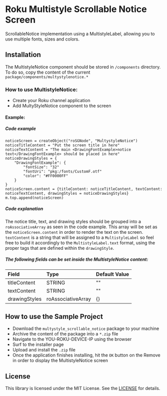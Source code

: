 # Roku Multistyle Scrollable Notice Screen
ScrollableNotice implementation using a MultistyleLabel, allowing you to use multiple fonts, sizes and colors.

## Installation
The MultistyleNotice component should be stored in `/components` directory. To do so, copy the content of the current `package/components/multystylenotice.*`

### How to use MultistyleNotice:
- Create your Roku channel application
- Add MultyStyleNotice component to the screen

#### Example:
##### Code example
```
noticeScreen = createObject("roSGNode", "MultystyleNotice")
noticeTitleContent = "Put the screen title in here"
noticeTextContent = "The main <DrawingFontExample>notice text</DrawingFontExample> should be placed in here"
noticeDrawingStyles = {
    "DrawingFontExample": {
        "fontSize": "32"
        "fontUri": "pkg:/fonts/CustomF.otf"
        "color": "#FF0000FF"
    }
}
noticeScreen.content = {titleContent: noticeTitleContent, textContent: noticeTextContent, drawingStyles = noticeDrawingStyles}
m.top.append(noticeScreen)
```
##### Code explanation

The notice title, text, and drawing styles should be grouped into a `roAssociativeArray` as seen in the code example. This array will be set as the `noticeScreen.content` in order to render the text on the screen.  `textContent` is a string that will be assigned to a `MultistyleLabel` so feel free to build it accordingly to the `MultistyleLabel.text` format, using the proper tags that are defined within the `drawingStyle`.

##### The following fields can be set inside the MultistyleNotice content:
| Field | Type | Default Value |
| :------------ | :------------ | :------------ |
| titleContent | STRING | "" |
| textContent | STRING | "" |
| drawingStyles | roAssociativeArray | {} |

## How to use the Sample Project
- Download the `multystyle_scrollable_notice` package to your machine
- Archive the content of the package into a `*.zip` file
- Navigate to the YOU-ROKU-DEVICE-IP using the browser
- Surf to the installer page
- Upload and install the `.zip` file
- Once the application finishes installing, hit the `OK` button on the Remove in order to display the MultistyleNotice screen

## License
This library is licensed under the MIT License. See the [LICENSE](https://github.com/bogdanterzea/multystyle_scrollable_notice/blob/master/LICENSE.md) for details.